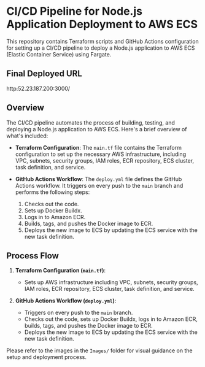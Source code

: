 # CI/CD Pipeline for Node.js Application Deployment to AWS ECS

This repository contains Terraform scripts and GitHub Actions configuration for setting up a CI/CD pipeline to deploy a Node.js application to AWS ECS (Elastic Container Service) using Fargate.

## Final Deployed URL
http:52.23.187.200:3000/


## Overview

The CI/CD pipeline automates the process of building, testing, and deploying a Node.js application to AWS ECS. Here's a brief overview of what's included:

- **Terraform Configuration**: The `main.tf` file contains the Terraform configuration to set up the necessary AWS infrastructure, including VPC, subnets, security groups, IAM roles, ECR repository, ECS cluster, task definition, and service.

- **GitHub Actions Workflow**: The `deploy.yml` file defines the GitHub Actions workflow. It triggers on every push to the `main` branch and performs the following steps:
  1. Checks out the code.
  2. Sets up Docker Buildx.
  3. Logs in to Amazon ECR.
  4. Builds, tags, and pushes the Docker image to ECR.
  5. Deploys the new image to ECS by updating the ECS service with the new task definition.

## Process Flow

1. **Terraform Configuration (`main.tf`)**:
   - Sets up AWS infrastructure including VPC, subnets, security groups, IAM roles, ECR repository, ECS cluster, task definition, and service.

2. **GitHub Actions Workflow (`deploy.yml`)**:
   - Triggers on every push to the `main` branch.
   - Checks out the code, sets up Docker Buildx, logs in to Amazon ECR, builds, tags, and pushes the Docker image to ECR.
   - Deploys the new image to ECS by updating the ECS service with the new task definition.

Please refer to the images in the `Images/` folder for visual guidance on the setup and deployment process.
